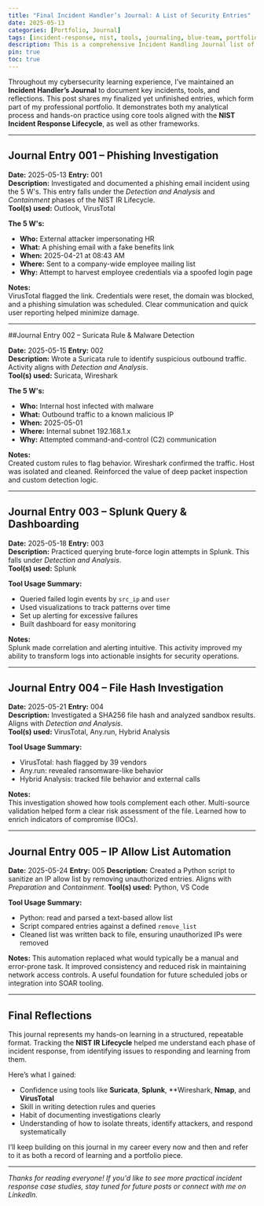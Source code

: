 ```yaml
---
title: "Final Incident Handler’s Journal: A List of Security Entries"
date: 2025-05-13 
categories: [Portfolio, Journal]
tags: [incident-response, nist, tools, journaling, blue-team, portfolio, data entry, project,]
description: This is a comprehensive Incident Handling Journal list of entries, growing with time.
pin: true
toc: true
---
```


Throughout my cybersecurity learning experience, I’ve maintained an **Incident Handler’s Journal** to document key incidents, tools, and reflections. This post shares my finalized yet unfinished entries, which form part of my professional portfolio. It demonstrates both my analytical process and hands-on practice using core tools aligned with the **NIST Incident Response Lifecycle**, as well as other frameworks.

---

## Journal Entry 001 – Phishing Investigation

**Date:** 2025-05-13 
**Entry:** 001  
**Description:** Investigated and documented a phishing email incident using the 5 W's. This entry falls under the *Detection and Analysis* and *Containment* phases of the NIST IR Lifecycle.  
**Tool(s) used:** Outlook, VirusTotal  

**The 5 W's:**
- **Who:** External attacker impersonating HR  
- **What:** A phishing email with a fake benefits link  
- **When:** 2025-04-21 at 08:43 AM  
- **Where:** Sent to a company-wide employee mailing list  
- **Why:** Attempt to harvest employee credentials via a spoofed login page  

**Notes:**  
VirusTotal flagged the link. Credentials were reset, the domain was blocked, and a phishing simulation was scheduled. Clear communication and quick user reporting helped minimize damage.

---

##Journal Entry 002 – Suricata Rule & Malware Detection

**Date:** 2025-05-15
**Entry:** 002  
**Description:** Wrote a Suricata rule to identify suspicious outbound traffic. Activity aligns with *Detection and Analysis*.  
**Tool(s) used:** Suricata, Wireshark  

**The 5 W's:**
- **Who:** Internal host infected with malware  
- **What:** Outbound traffic to a known malicious IP  
- **When:** 2025-05-01  
- **Where:** Internal subnet 192.168.1.x  
- **Why:** Attempted command-and-control (C2) communication  

**Notes:**  
Created custom rules to flag behavior. Wireshark confirmed the traffic. Host was isolated and cleaned. Reinforced the value of deep packet inspection and custom detection logic.

---

## Journal Entry 003 – Splunk Query & Dashboarding

**Date:** 2025-05-18 
**Entry:** 003  
**Description:** Practiced querying brute-force login attempts in Splunk. This falls under *Detection and Analysis*.  
**Tool(s) used:** Splunk  

**Tool Usage Summary:**
- Queried failed login events by `src_ip` and `user`
- Used visualizations to track patterns over time
- Set up alerting for excessive failures  
- Built dashboard for easy monitoring  

**Notes:**  
Splunk made correlation and alerting intuitive. This activity improved my ability to transform logs into actionable insights for security operations.

---

## Journal Entry 004 – File Hash Investigation

**Date:** 2025-05-21 
**Entry:** 004  
**Description:** Investigated a SHA256 file hash and analyzed sandbox results. Aligns with *Detection and Analysis*.  
**Tool(s) used:** VirusTotal, Any.run, Hybrid Analysis  

**Tool Usage Summary:**
- VirusTotal: hash flagged by 39 vendors  
- Any.run: revealed ransomware-like behavior  
- Hybrid Analysis: tracked file behavior and external calls  

**Notes:**  
This investigation showed how tools complement each other. Multi-source validation helped form a clear risk assessment of the file. Learned how to enrich indicators of compromise (IOCs).

---

## Journal Entry 005 – IP Allow List Automation

**Date:** 2025-05-24
**Entry:** 005
**Description:** Created a Python script to sanitize an IP allow list by removing unauthorized entries. Aligns with *Preparation* and *Containment*.
**Tool(s) used:** Python, VS Code

**Tool Usage Summary:**

* Python: read and parsed a text-based allow list
* Script compared entries against a defined `remove_list`
* Cleaned list was written back to file, ensuring unauthorized IPs were removed

**Notes:**
This automation replaced what would typically be a manual and error-prone task. It improved consistency and reduced risk in maintaining network access controls. A useful foundation for future scheduled jobs or integration into SOAR tooling.

---

## Final Reflections

This journal represents my hands-on learning in a structured, repeatable format. Tracking the **NIST IR Lifecycle** helped me understand each phase of incident response, from identifying issues to responding and learning from them.

Here’s what I gained:
- Confidence using tools like **Suricata**, **Splunk**, **Wireshark, **Nmap**, and **VirusTotal**
- Skill in writing detection rules and queries
- Habit of documenting investigations clearly
- Understanding of how to isolate threats, identify attackers, and respond systematically  

I’ll keep building on this journal in my career every now and then and refer to it as both a record of learning and a portfolio piece.

---

_Thanks for reading everyone! If you'd like to see more practical incident response case studies, stay tuned for future posts or connect with me on LinkedIn._

